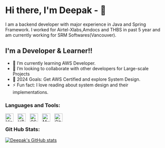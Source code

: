 

<!--
**drake7/drake7** is a ✨ _special_ ✨ repository because its `README.md` (this file) appears on your GitHub profile.

Here are some ideas to get you started:

- 🔭 I’m currently working on ...
- 🌱 I’m currently learning ...
- 👯 I’m looking to collaborate on ...
- 🤔 I’m looking for help with ...
- 💬 Ask me about ...
- 📫 How to reach me: ...
- 😄 Pronouns: ...
- ⚡ Fun fact: ...
-->

# Hi there, I'm Deepak - 👋 
I am a backend developer with major experience in Java and Spring Framework. I worked for Airtel-Xlabs,Amdocs and THBS in past 5 year and am currently working for SRM Softwares(Vancouver).

## I'm a Developer & Learner!!

- 🌱 I’m currently learning AWS Developer.
- 👯 I’m looking to collaborate with other developers for Large-scale Projects
- 🥅 2024 Goals: Get AWS Certified and explore System Design.
- ⚡ Fun fact: I love reading about system design and their implementations.

### Languages and Tools:

<img align="left" alt="Visual Studio Code" width="26px" src="https://cdn.jsdelivr.net/gh/devicons/devicon/icons/vscode/vscode-original.svg" style="padding-right:10px;" />
<img align="left" alt="HTML5" width="26px" src="https://cdn.jsdelivr.net/gh/devicons/devicon/icons/html5/html5-original.svg" style="padding-right:10px;" />
<img align="left" alt="CSS3" width="26px" src="https://cdn.jsdelivr.net/gh/devicons/devicon/icons/css3/css3-original.svg" style="padding-right:10px;" />
<img align="left" alt="MySQL" width="26px" src="https://cdn.jsdelivr.net/gh/devicons/devicon/icons/mysql/mysql-original.svg" style="padding-right:10px;" />
<img align="left" alt="Git" width="26px" src="https://cdn.jsdelivr.net/gh/devicons/devicon/icons/git/git-original.svg" style="padding-right:10x;" />


&nbsp;&nbsp;

### Git Hub Stats:
[![Deepak's GitHub stats](https://github-readme-stats.vercel.app/api?username=drake7)](https://github.com/drake7/github-readme-stats)
